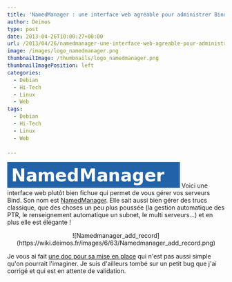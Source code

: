 ```yaml
---
title: 'NamedManager : une interface web agréable pour administrer Bind'
author: Deimos
type: post
date: 2013-04-26T10:00:27+00:00
url: /2013/04/26/namedmanager-une-interface-web-agreable-pour-administrer-bind/
image: /images/logo_namedmanager.png
thumbnailImage: /thumbnails/logo_namedmanager.png
thumbnailImagePosition: left
categories:
  - Debian
  - Hi-Tech
  - Linux
  - Web
tags:
  - Debian
  - Hi-Tech
  - Linux
  - Web

---
```

![Namedmanager-logo](/images/logo_namedmanager.png)
Voici une interface web plutôt bien fichue qui permet de vous gérer vos serveurs Bind. Son nom est [NamedManager](https://projects.jethrocarr.com/p/oss-namedmanager/). Elle sait aussi bien gérer des trucs classique, que des choses un peu plus poussée (la gestion automatique des PTR, le renseignement automatique un subnet, le multi serveurs...) et en plus elle est élégante !

<p style="text-align: center;">
![Namedmanager_add_record](https://wiki.deimos.fr/images/6/63/Namedmanager_add_record.png)

Je vous ai fait [une doc pour sa mise en place](http://wiki.deimos.fr/NamedManager_:_une_interface_web_agréable_pour_administrer_Bind) qui n'est pas aussi simple qu'on pourrait l'imaginer. Je suis d'ailleurs tombé sur un petit bug que j'ai corrigé et qui est en attente de validation.